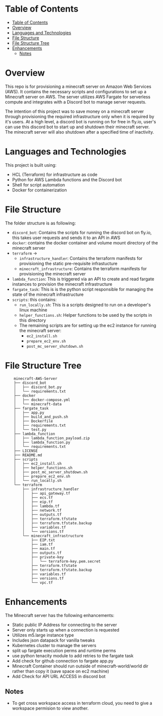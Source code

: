 # Table of Contents
- [Table of Contents](#table-of-contents)
- [Overview](#overview)
- [Languages and Technologies](#languages-and-technologies)
- [File Structure](#file-structure)
- [File Structure Tree](#file-structure-tree)
- [Enhancements](#enhancements)
  - [Notes](#notes)

# Overview
This repo is for provisioning a minecraft server on Amazon Web Services (AWS). It contains the necessary scripts and configurations to set up a Minecraft server on AWS. The server utilizes AWS Fargate for serverless compute and integrates with a Discord bot to manage server requests.

The intention of this project was to save money on a minecraft server through provisioning the required infrastructure only when it is required by it's users. At a high level, a discord bot is running on for free in fly.io, user's can use this discord bot to start up and shutdown their minecraft server. The minecraft server will also shutdown after a specified time of inactivity.

# Languages and Technologies
This project is built using:
- HCL (Terraform) for infrastructure as code
- Python for AWS Lambda functions and the Discord bot
- Shell for script automation
- Docker for containerization

# File Structure
The folder structure is as following:
- `discord_bot`: Contains the scripts for running the discord bot on fly.io, this takes user requests and sends it to an API in AWS
- `docker`: contains the docker container and volume mount directory of the minecraft server
- `terraform` -> 
    - `infrastructure_handler`: Contains the terraform manifests for provisioning the static pre-requisite infrastucture
    - `minecraft_infrastructure`: Contains the terraform manifests for provisioning the minecraft server 
- `lambda_function`: This is triggered via an API to create and read fargate instances to provision the minecraft infrastructure
- `fargate_task`: This is is the python script responsible for managing the state of the minecraft infrastructure
- `scripts`: this contains:
    - `run_locally.sh`: This is a scripts designed to run on a developer's linux machine
    - `helper_functions.sh`: Helper functions to be used by the scripts in this directory
    - The remaining scripts are for setting up the ec2 instance for running the minecraft server:
        - `ec2_install.sh`
        - `prepare_ec2_env.sh`
        - `post_mc_server_shutdown.sh`

# File Structure Tree

```
    minecraft-AWS-Server
    ├── discord_bot
    │   ├── discord_bot.py
    │   └── requirements.txt
    ├── docker
    │   ├── docker-compose.yml
    │   └── minecraft-data
    ├── fargate_task
    │   ├── app.py
    │   ├── build_and_push.sh
    │   ├── Dockerfile
    │   ├── requirements.txt
    │   └── test.py
    ├── lambda_function
    │   ├── lambda_function_payload.zip
    │   ├── lambda_function.py
    │   └── requirements.txt
    ├── LICENSE
    ├── README.md
    ├── scripts
    │   ├── ec2_install.sh
    │   ├── helper_functions.sh
    │   ├── post_mc_server_shutdown.sh
    │   ├── prepare_ec2_env.sh
    │   └── run_locally.sh
    └── terraform
        ├── infrastructure_handler
        │   ├── api_gateway.tf
        │   ├── ecs.tf
        │   ├── eip.tf
        │   ├── lambda.tf
        │   ├── network.tf
        │   ├── outputs.tf
        │   ├── terraform.tfstate
        │   ├── terraform.tfstate.backup
        │   ├── variables.tf
        │   └── versions.tf
        └── minecraft_infrastructure
            ├── EIP.txt
            ├── iam.tf
            ├── main.tf
            ├── outputs.tf
            ├── private-key
            │   └── terraform-key.pem.secret
            ├── terraform.tfstate
            ├── terraform.tfstate.backup
            ├── variables.tf
            ├── versions.tf
            └── vpc.tf
```

# Enhancements
The Minecraft server has the following enhancements:
- Static public IP Address for connecting to the server
- Server only starts up when a connection is requested
- Utilizes m5.large instance type
- Includes json datapack for vanilla tweaks
- Kubernetes cluster to manage the servers
- split up fargate execution perms and runtime perms
- use python tenacity module to add retries to the fargate task 
- Add check for github connection to fargate app.py
- Minecraft Container should run outside of minecraft-world/world dir rather than copy it (save space on ec2 machine)
- Add Check for API URL ACCESS in discord bot

## Notes
- To get cross workspace access in terraform cloud, you need to give a workspace permision to view another.
